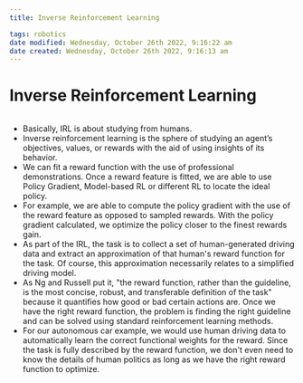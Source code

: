 ```yaml
---
title: Inverse Reinforcement Learning

tags: robotics 
date modified: Wednesday, October 26th 2022, 9:16:22 am
date created: Wednesday, October 26th 2022, 9:16:13 am
---
```


# Inverse Reinforcement Learning
```toc
```

- Basically, IRL is about studying from humans.
- Inverse reinforcement learning is the sphere of studying an agent’s objectives, values, or rewards with the aid of using insights of its behavior.
- We can fit a reward function with the use of professional demonstrations. Once a reward feature is fitted, we are able to use Policy Gradient, Model-based RL or different RL to locate the ideal policy.
- For example, we are able to compute the policy gradient with the use of the reward feature as opposed to sampled rewards. With the policy gradient calculated, we optimize the policy closer to the finest rewards gain.
- As part of the IRL, the task is to collect a set of human-generated driving data and extract an approximation of that human's reward function for the task. Of course, this approximation necessarily relates to a simplified driving model.
- As Ng and Russell put it, "the reward function, rather than the guideline, is the most concise, robust, and transferable definition of the task" because it quantifies how good or bad certain actions are. Once we have the right reward function, the problem is finding the right guideline and can be solved using standard reinforcement learning methods.
- For our autonomous car example, we would use human driving data to automatically learn the correct functional weights for the reward. Since the task is fully described by the reward function, we don't even need to know the details of human politics as long as we have the right reward function to optimize.



